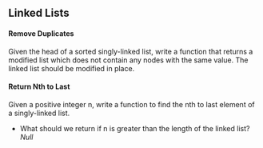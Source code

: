 ## Linked Lists

#### Remove Duplicates

Given the head of a sorted singly-linked list, write a function that returns a modified list which does not contain any nodes with the same value. The linked list should be modified in place.

#### Return Nth to Last

Given a positive integer n, write a function to find the nth to last element of a singly-linked list.

- What should we return if n is greater than the length of the linked list? _Null_
